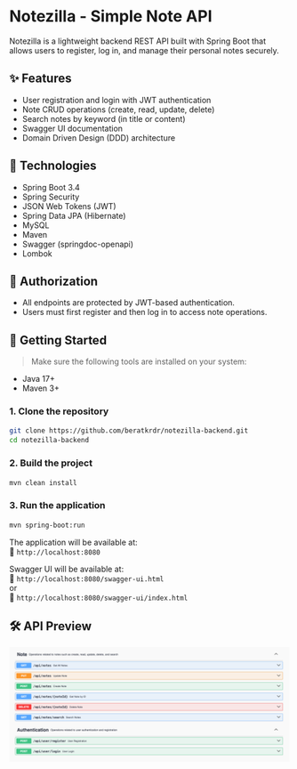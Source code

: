 # Notezilla - Simple Note API

Notezilla is a lightweight backend REST API built with Spring Boot that allows users to register, log in, and manage their personal notes securely.

## ✨ Features

- User registration and login with JWT authentication
- Note CRUD operations (create, read, update, delete)
- Search notes by keyword (in title or content)
- Swagger UI documentation
- Domain Driven Design (DDD) architecture

## 🔧 Technologies

- Spring Boot 3.4
- Spring Security
- JSON Web Tokens (JWT)
- Spring Data JPA (Hibernate)
- MySQL
- Maven
- Swagger (springdoc-openapi)
- Lombok

## 🔐 Authorization

- All endpoints are protected by JWT-based authentication.
- Users must first register and then log in to access note operations.


## 🚀 Getting Started

> Make sure the following tools are installed on your system:

- Java 17+
- Maven 3+

### 1. Clone the repository

```bash
git clone https://github.com/beratkrdr/notezilla-backend.git
cd notezilla-backend
```

### 2. Build the project

```bash
mvn clean install
```

### 3. Run the application

```bash
mvn spring-boot:run
```

The application will be available at:  
📌 `http://localhost:8080`

Swagger UI will be available at:  
📌 `http://localhost:8080/swagger-ui.html`  
or  
📌 `http://localhost:8080/swagger-ui/index.html`

## 🛠 API Preview

![swagger-ui](src/main/resources/static/swagger-ui.png)